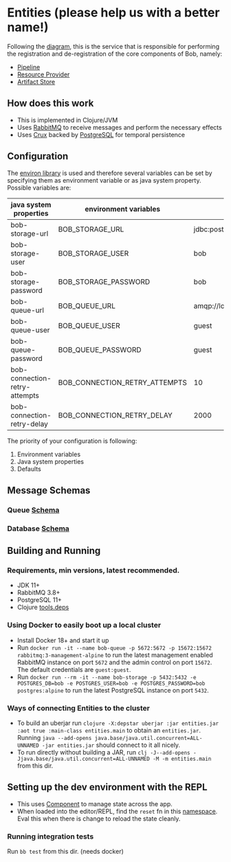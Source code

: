 # Entities (please help us with a better name!)

Following the [diagram](https://github.com/bob-cd/bob/issues/70#issuecomment-611661635), this is the service that is responsible for performing the registration and de-registration of the core components of Bob, namely:
- [Pipeline](https://bob-cd.github.io/pages/concepts/pipeline.html)
- [Resource Provider](https://bob-cd.github.io/pages/concepts/pipeline.html)
- [Artifact Store](https://bob-cd.github.io/pages/concepts/artifact.html)

## How does this work
- This is implemented in Clojure/JVM
- Uses [RabbitMQ](https://www.rabbitmq.com/) to receive messages and perform the necessary effects
- Uses [Crux](https://www.opencrux.com/) backed by [PostgreSQL](https://www.postgresql.org/) for temporal persistence

## Configuration
The [environ library](https://github.com/weavejester/environ) is used and therefore several variables can be
set by specifying them as environment variable or as java system property. Possible variables are:

| java system properties        | environment variables         | defaults                             |
|-------------------------------|-------------------------------|--------------------------------------|
| bob-storage-url               | BOB_STORAGE_URL               | jdbc:postgresql://localhost:5432/bob |
| bob-storage-user              | BOB_STORAGE_USER              | bob                                  |
| bob-storage-password          | BOB_STORAGE_PASSWORD          | bob                                  |
| bob-queue-url                 | BOB_QUEUE_URL                 | amqp://localhost:5672                |
| bob-queue-user                | BOB_QUEUE_USER                | guest                                |
| bob-queue-password            | BOB_QUEUE_PASSWORD            | guest                                |
| bob-connection-retry-attempts | BOB_CONNECTION_RETRY_ATTEMPTS | 10                                   |
| bob-connection-retry-delay    | BOB_CONNECTION_RETRY_DELAY    | 2000                                 |

The priority of your configuration is following:
1. Environment variables
1. Java system properties
1. Defaults

## Message Schemas

### Queue [Schema](/entities/Queue.md)
### Database [Schema](/entities/Db.md)

## Building and Running

### Requirements, min versions, latest recommended.
- JDK 11+
- RabbitMQ 3.8+
- PostgreSQL 11+
- Clojure [tools.deps](https://clojure.org/guides/getting_started)

### Using Docker to easily boot up a local cluster
- Install Docker 18+ and start it up
- Run `docker run -it --name bob-queue -p 5672:5672 -p 15672:15672 rabbitmq:3-management-alpine` to run the latest management enabled RabbitMQ instance on port `5672` and the admin control on port `15672`. The default credentials are `guest:guest`.
- Run `docker run --rm -it --name bob-storage -p 5432:5432 -e POSTGRES_DB=bob -e POSTGRES_USER=bob -e POSTGRES_PASSWORD=bob postgres:alpine` to run the latest PostgreSQL instance on port `5432`.

### Ways of connecting Entities to the cluster
- To build an uberjar run `clojure -X:depstar uberjar :jar entities.jar :aot true :main-class entities.main` to obtain an `entities.jar`. Running `java --add-opens java.base/java.util.concurrent=ALL-UNNAMED -jar entities.jar` should connect to it all nicely.
- To run directly without building a JAR, run `clj -J--add-opens -Jjava.base/java.util.concurrent=ALL-UNNAMED -M -m entities.main` from this dir.

## Setting up the dev environment with the REPL
- This uses [Component](https://github.com/stuartsierra/component) to manage state across the app.
- When loaded into the editor/REPL, find the `reset` fn in this [namespace](/entities/src/entities/system.clj). Eval this when there is change to reload the state cleanly.

### Running integration tests
Run `bb test` from this dir. (needs docker)
